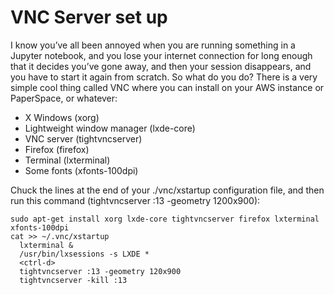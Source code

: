 # VNC Server set up

I know you’ve all been annoyed when you are running something in a Jupyter notebook, and you lose your internet connection for long enough that it decides you’ve gone away, and then your session disappears, and you have to start it again from scratch. So what do you do? There is a very simple cool thing called VNC where you can install on your AWS instance or PaperSpace, or whatever:

* X Windows (xorg)
* Lightweight window manager (lxde-core)
* VNC server (tightvncserver)
* Firefox (firefox)
* Terminal (lxterminal)
* Some fonts (xfonts-100dpi)

Chuck the lines at the end of your ./vnc/xstartup configuration file, and then run this command (tightvncserver :13 -geometry 1200x900):



```
sudo apt-get install xorg lxde-core tightvncserver firefox lxterminal xfonts-100dpi
cat >> ~/.vnc/xstartup
  lxterminal &
  /usr/bin/lxsessions -s LXDE *
  <ctrl-d>
  tightvncserver :13 -geometry 120x900
  tightvncserver -kill :13
```
